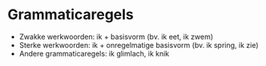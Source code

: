 # Grammaticaregels
- Zwakke werkwoorden: ik + basisvorm (bv. ik eet, ik zwem) 
- Sterke werkwoorden: ik + onregelmatige basisvorm (bv. ik spring, ik zie)
- Andere grammaticaregels: ik glimlach, ik knik